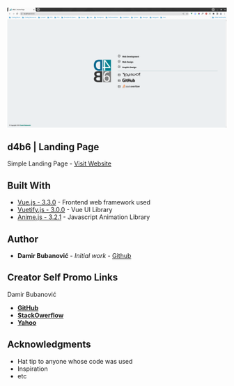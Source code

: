 <p align="center"><img src="src/assets/d4b6.png"></p>


## d4b6 | Landing Page



Simple Landing Page - [Visit Website](https://www.d4b6.pro/)



## Built With

* [Vue.js - 3.3.0](https://vuejs.org/) - Frontend web framework used
* [Vuetify.js - 3.0.0](https://next.vuetifyjs.com/en/) - Vue UI Library
* [Anime.js - 3.2.1](https://animejs.com/) - Javascript Animation Library


## Author

* **Damir Bubanović** - *Initial work* - [Github](https://github.com/damir-bubanovic)


## Creator Self Promo Links

Damir Bubanović

- **[GitHub](https://github.com/damir-bubanovic)**
- **[StackOwerflow](https://stackoverflow.com/users/11778242/damir-bubanovic)**
- **[Yahoo](damir.bubanovic@yahoo.com)**

## Acknowledgments

* Hat tip to anyone whose code was used
* Inspiration
* etc

